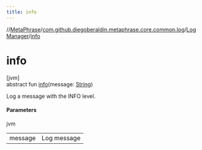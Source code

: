 ```yaml
---
title: info
---
```

//[MetaPhrase](../../../index.html)/[com.github.diegoberaldin.metaphrase.core.common.log](../index.html)/[LogManager](index.html)/[info](info.html)



# info



[jvm]\
abstract fun [info](info.html)(message: [String](https://kotlinlang.org/api/latest/jvm/stdlib/kotlin/-string/index.html))



Log a message with the INFO level.



#### Parameters


jvm

| | |
|---|---|
| message | Log message |





